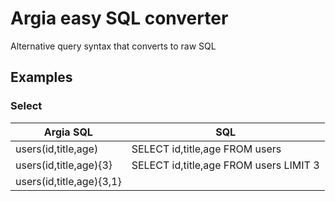# Argia easy SQL converter

Alternative query syntax that converts to raw SQL

## Examples

### Select

| Argia SQL | SQL |
| ------ | ------ |
| users(id,title,age) | SELECT id,title,age FROM users |
| users(id,title,age){3} | SELECT id,title,age FROM users LIMIT 3 |
| users(id,title,age){3,1}<title> | SELECT id,title,age FROM users ORDER BY title LIMIT 3 OFFSET 1 |
| users(id,title,age){3,1}<-age> | SELECT id,title,age FROM users ORDER BY age DESC LIMIT 3 OFFSET 1 |

### Insert

| Argia SQL | SQL |
| ------ | ------ |
| ('John Doe' | 33)>users(title,age) | INSERT INTO users (name,age) VALUES ('John Doe',33) |
